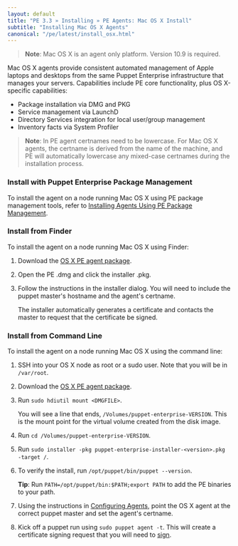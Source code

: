 ```yaml
---
layout: default
title: "PE 3.3 » Installing » PE Agents: Mac OS X Install"
subtitle: "Installing Mac OS X Agents"
canonical: "/pe/latest/install_osx.html"
---
```


>**Note**: Mac OS X is an agent only platform. Version 10.9 is required.

Mac OS X agents provide consistent automated management of Apple laptops and desktops from the same Puppet Enterprise infrastructure that manages your servers. Capabilities include PE core functionality, plus OS X-specific capabilities:

* Package installation via DMG and PKG
* Service management via LaunchD
* Directory Services integration for local user/group management
* Inventory facts via System Profiler

> **Note**: In PE agent certnames need to be lowercase. For Mac OS X agents, the certname is derived from the name of the machine, and PE will automatically lowercase any mixed-case certnames during the installation process.

### Install with Puppet Enterprise Package Management

To install the agent on a node running Mac OS X using PE package management tools, refer to [Installing Agents Using PE Package Management](./install_agents.html#installing-agents-using-pe-package-management).

### Install from Finder

To install the agent on a node running Mac OS X using Finder:

1. Download the [OS X PE agent package](http://puppetlabs.com/download-puppet-enterprise).
2. Open the PE .dmg and click the installer .pkg.
3. Follow the instructions in the installer dialog. You will need to include the puppet master's hostname and the agent's certname.

   The installer automatically generates a certificate and contacts the master to request that the certificate be signed.

### Install from Command Line

To install the agent on a node running Mac OS X using the command line:

1. SSH into your OS X node as root or a sudo user. Note that you will be in `/var/root`.
2. Download the [OS X PE agent package](http://puppetlabs.com/download-puppet-enterprise).
3. Run `sudo hdiutil mount <DMGFILE>`.

   You will see a line that ends, `/Volumes/puppet-enterprise-VERSION`. This is the mount point for the virtual volume created from the disk image.

4. Run `cd /Volumes/puppet-enterprise-VERSION`.
5. Run `sudo installer -pkg puppet-enterprise-installer-<version>.pkg -target /`.
6. To verify the install, run `/opt/puppet/bin/puppet --version`.

   **Tip**: Run `PATH=/opt/puppet/bin:$PATH;export PATH` to add the PE binaries to your path.

7. Using the instructions in [Configuring Agents](./install_agents.html#configuring-agents), point the OS X agent at the correct puppet master and set the agent's certname.
8. Kick off a puppet run using `sudo puppet agent -t`. This will create a certificate signing request that you will need to [sign](#signing-agent-certificates).
